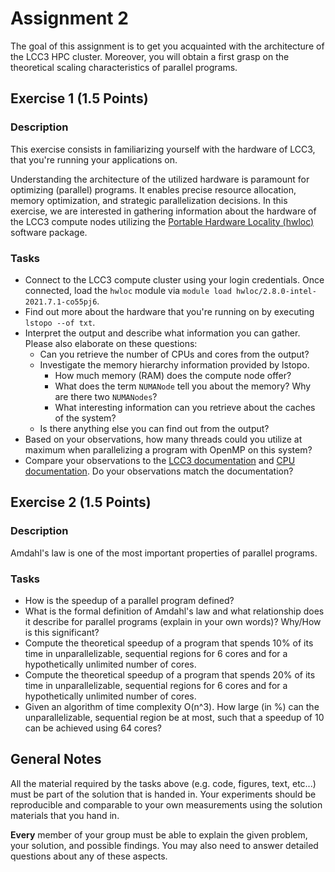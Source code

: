 # Assignment 2

The goal of this assignment is to get you acquainted with the architecture of the LCC3 HPC cluster. Moreover, you will obtain a first grasp on the theoretical scaling characteristics of parallel programs.

## Exercise 1 (1.5 Points)

### Description

This exercise consists in familiarizing yourself with the hardware of LCC3, that you're running your applications on.

Understanding the architecture of the utilized hardware is paramount for optimizing (parallel) programs. It enables precise resource allocation, memory optimization, and strategic parallelization decisions. In this exercise, we are interested in gathering information about the hardware of the LCC3 compute nodes utilizing the [Portable Hardware Locality (hwloc)](https://www.open-mpi.org/projects/hwloc/) software package.

### Tasks

- Connect to the LCC3 compute cluster using your login credentials. Once connected, load the `hwloc` module via `module load hwloc/2.8.0-intel-2021.7.1-co55pj6`.
- Find out more about the hardware that you're running on by executing `lstopo --of txt`.
- Interpret the output and describe what information you can gather. Please also elaborate on these questions:
  - Can you retrieve the number of CPUs and cores from the output?
  - Investigate the memory hierarchy information provided by lstopo.
    - How much memory (RAM) does the compute node offer?
    - What does the term `NUMANode` tell you about the memory? Why are there two `NUMANodes`?
    - What interesting information can you retrieve about the caches of the system?
  - Is there anything else you can find out from the output?
- Based on your observations, how many threads could you utilize at maximum when parallelizing a program with OpenMP on this system?
- Compare your observations to the [LCC3 documentation](https://www.uibk.ac.at/zid/systeme/hpc-systeme/leo3/hardware/) and [CPU documentation](https://www.intel.com/content/www/us/en/products/sku/47922/intel-xeon-processor-x5650-12m-cache-2-66-ghz-6-40-gts-intel-qpi/specifications.html). Do your observations match the documentation?

## Exercise 2 (1.5 Points)

### Description

Amdahl's law is one of the most important properties of parallel programs.

### Tasks

- How is the speedup of a parallel program defined?
- What is the formal definition of Amdahl's law and what relationship does it describe for parallel programs (explain in your own words)? Why/How is this significant?
- Compute the theoretical speedup of a program that spends 10% of its time in unparallelizable, sequential regions for 6 cores and for a hypothetically unlimited number of cores.
- Compute the theoretical speedup of a program that spends 20% of its time in unparallelizable, sequential regions for 6 cores and for a hypothetically unlimited number of cores.
- Given an algorithm of time complexity O(n^3). How large (in %) can the unparallelizable, sequential region be at most, such that a speedup of 10 can be achieved using 64 cores?

## General Notes

All the material required by the tasks above (e.g. code, figures, text, etc...) must be part of the solution that is handed in. Your experiments should be reproducible and comparable to your own measurements using the solution materials that you hand in.

**Every** member of your group must be able to explain the given problem, your solution, and possible findings. You may also need to answer detailed questions about any of these aspects.